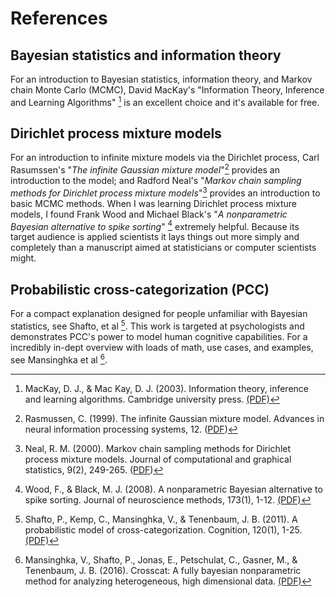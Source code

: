 # References

## Bayesian statistics and information theory

For an introduction to Bayesian statistics, information theory, and Markov
chain Monte Carlo (MCMC), David MacKay's "Information Theory, Inference and
Learning Algorithms" [^mackay] is an excellent choice and it's available for
free.

[^mackay]: MacKay, D. J., & Mac Kay, D. J. (2003). Information theory,
  inference and learning algorithms. Cambridge university press.
  [(PDF)](http://www.inference.org.uk/itprnn/book.pdf)

## Dirichlet process mixture models

For an introduction to infinite mixture models via the Dirichlet process, Carl
Rasumssen's "*The infinite Gaussian mixture model*"[^rasumssen]  provides an
introduction to the model; and Radford Neal's "*Markov chain sampling methods
for Dirichlet process mixture models*"[^neal-dpmm]  provides an introduction to
basic MCMC methods. When I was learning Dirichlet process mixture models, I
found Frank Wood and Michael Black's "*A nonparametric Bayesian alternative to
spike sorting*" [^wood-spike]  extremely helpful. Because its target audience
is applied scientists it lays things out more simply and completely than a
manuscript aimed at statisticians or computer scientists might.

[^rasumssen]: Rasmussen, C. (1999). The infinite Gaussian mixture model.
  Advances in neural information processing systems, 12.
  ([PDF](https://openresearch.surrey.ac.uk/esploro/fulltext/journalArticle/Probability-density-estimation-via-an-infinite/99515730602346?repId=12139874790002346&mId=13140644290002346&institution=44SUR_INST))

  [^neal-dpmm]: Neal, R. M. (2000). Markov chain sampling methods for Dirichlet
  process mixture models. Journal of computational and graphical statistics,
  9(2), 249-265.
  ([PDF](https://www.cs.columbia.edu/~blei/seminar/2016_discrete_data/readings/Neal2000b.pdf))

  [^wood-spike]: Wood, F., & Black, M. J. (2008). A nonparametric Bayesian
  alternative to spike sorting. Journal of neuroscience methods, 173(1), 1-12.
  [(PDF)](https://citeseerx.ist.psu.edu/document?repid=rep1&type=pdf&doi=7e3bb0d7af52a06455e52b082cc080374c1cc7f6)

## Probabilistic cross-categorization (PCC)

For a compact explanation designed for people unfamiliar with Bayesian
statistics, see Shafto, et al [^shafto-cc]. This work is targeted at
psychologists and demonstrates PCC's power to model human cognitive
capabilities. For a incredibly in-dept overview with loads of math, use cases,
and examples, see Mansinghka et al [^pcc-jmlr].

[^shafto-cc]: Shafto, P., Kemp, C., Mansinghka, V., & Tenenbaum, J. B. (2011).
  A probabilistic model of cross-categorization. Cognition, 120(1),
  1-25.[(PDF)](http://www.charleskemp.com/papers/shaftokmt11_aprobabilisticmodelofcrosscategorization.pdf)

  [^pcc-jmlr]: Mansinghka, V., Shafto, P., Jonas, E., Petschulat, C., Gasner,
  M., & Tenenbaum, J. B. (2016). Crosscat: A fully bayesian nonparametric
  method for analyzing heterogeneous, high dimensional data.
  [(PDF)](jmlr.org/papers/volume17/11-392/11-392.pdf)
